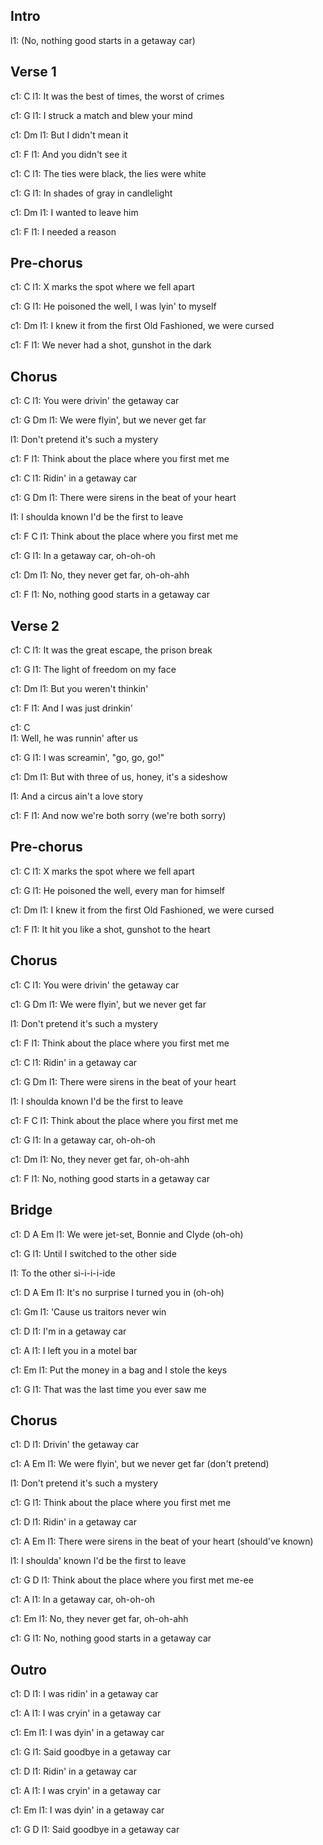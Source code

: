 ---
---

## Intro

l1: (No, nothing good starts in a getaway car)


## Verse 1

c1:           C
l1: It was the best of times, the worst of crimes

c1:   G
l1: I struck a match and blew your mind

c1:              Dm
l1: But I didn't mean it

c1:                F
l1: And you didn't see it

c1:     C
l1: The ties were black, the lies were white

c1:    G
l1: In shades of gray in candlelight

c1:             Dm
l1: I wanted to leave him

c1:            F
l1: I needed a reason

## Pre-chorus

c1: C
l1: X marks the spot where we fell apart

c1: G
l1: He poisoned the well, I was lyin' to myself

c1:   Dm
l1: I knew it from the first Old Fashioned, we were cursed

c1: F
l1: We never had a shot, gunshot in the dark

## Chorus

c1:          C
l1: You were drivin' the getaway car

c1:           G                          Dm
l1: We were flyin', but we never get far

l1:  Don't pretend it's such a mystery

c1: F
l1: Think about the place where you first met me

c1:  C
l1: Ridin' in a getaway car

c1:            G                               Dm
l1: There were sirens in the beat of your heart

l1:  I shoulda known I'd be the first to leave

c1:    F                                         C
l1: Think about the place where you first met me

c1:                         G
l1: In a getaway car, oh-oh-oh

c1:                               Dm
l1: No, they never get far, oh-oh-ahh

c1:     F
l1: No, nothing good starts in a getaway car

## Verse 2

c1:            C
l1: It was the great escape, the prison break

c1:     G
l1: The light of freedom on my face

c1:                 Dm
l1: But you weren't thinkin'

c1:                F
l1: And I was just drinkin'

c1:       C                      
l1: Well, he was runnin' after us

c1:                           G
l1: I was screamin', "go, go, go!"

c1:                                              Dm
l1: But with three of us, honey, it's a sideshow

l1:  And a circus ain't a love story

c1:               F
l1: And now we're both sorry (we're both sorry)

## Pre-chorus

c1: C
l1: X marks the spot where we fell apart

c1: G
l1: He poisoned the well, every man for himself

c1:     Dm
l1: I knew it from the first Old Fashioned, we were cursed

c1:    F
l1: It hit you like a shot, gunshot to the heart

## Chorus

c1:          C
l1: You were drivin' the getaway car

c1:           G                          Dm
l1: We were flyin', but we never get far

l1:  Don't pretend it's such a mystery

c1: F
l1: Think about the place where you first met me

c1:  C
l1: Ridin' in a getaway car

c1:            G                               Dm
l1: There were sirens in the beat of your heart

l1:  I shoulda known I'd be the first to leave

c1:    F                                         C
l1: Think about the place where you first met me

c1:                         G
l1: In a getaway car, oh-oh-oh

c1:                               Dm
l1: No, they never get far, oh-oh-ahh

c1:     F
l1: No, nothing good starts in a getaway car

## Bridge

c1: D                 A                    Em
l1:  We were jet-set, Bonnie and Clyde (oh-oh)

c1:                                 G
l1: Until I switched to the other side

l1:  To the other si-i-i-i-ide

c1: D                   A                 Em
l1:  It's no surprise I turned you in (oh-oh)

c1:                    Gm
l1: 'Cause us traitors never win

c1: D
l1:  I'm in a getaway car

c1: A
l1:  I left you in a motel bar

c1:         Em
l1: Put the money in a bag and I stole the keys

c1: G
l1: That was the last time you ever saw me

## Chorus

c1:   D
l1: Drivin' the getaway car

c1:         A                                      Em
l1: We were flyin', but we never get far (don't pretend)

l1:  Don't pretend it's such a mystery

c1: G
l1: Think about the place where you first met me

c1: D
l1: Ridin' in a getaway car

c1:            A                                           Em
l1: There were sirens in the beat of your heart (should've known)

l1:  I shoulda' known I'd be the first to leave

c1: G                                            D
l1: Think about the place where you first met me-ee

c1:                         A
l1: In a getaway car, oh-oh-oh

c1:                               Em
l1: No, they never get far, oh-oh-ahh

c1:     G
l1: No, nothing good starts in a getaway car

## Outro

c1:       D
l1: I was ridin' in a getaway car

c1:       A
l1: I was cryin' in a getaway car

c1:       Em
l1: I was dyin' in a getaway car

c1:      G
l1: Said goodbye in a getaway car

c1: D
l1: Ridin' in a getaway car

c1:       A
l1: I was cryin' in a getaway car

c1:       Em
l1: I was dyin' in a getaway car

c1:      G                   D
l1: Said goodbye in a getaway  car